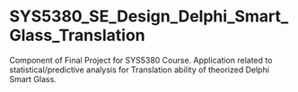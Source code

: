 # SYS5380_SE_Design_Delphi_Smart_Glass_Translation
Component of Final Project for SYS5380 Course. Application related to statistical/predictive analysis for Translation ability of theorized Delphi Smart Glass. 
